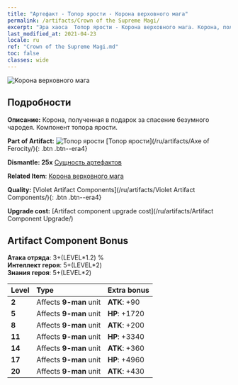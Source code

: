 ```yaml
---
title: "Артефакт - Топор ярости - Корона верховного мага"
permalink: /artifacts/Crown of the Supreme Magi/
excerpt: "Эра хаоса  Топор ярости - Корона верховного мага. Корона, полученная в подарок за спасение безумного чародея. Компонент топора ярости."
last_modified_at: 2021-04-23
locale: ru
ref: "Crown of the Supreme Magi.md"
toc: false
classes: wide
---
```


 ![Корона верховного мага](/images/t/artifact_40313.png)



## Подробности

 **Описание:** Корона, полученная в подарок за спасение безумного чародея. Компонент топора ярости.

 **Part of Artifact:** ![Топор ярости](/images/t/icon_artifact_31.png) [Топор ярости](/ru/artifacts/Axe of Ferocity/){: .btn .btn--era4}

 **Dismantle: 25x** [Сущность артефактов](/ItemsRU/con_905/)

 **Related Item**: [Корона верховного мага](/ItemsRU/art_127/)

 **Quality:** [Violet Artifact Components](/ru/artifacts/Violet Artifact Components/){: .btn .btn--era4}

 **Upgrade cost:** [Artifact component upgrade cost](/ru/artifacts/Artifact Component Upgrade/)

## Artifact Component Bonus

  **Атака отряда**: 3+(LEVEL\*1.2) %<br/>**Интеллект героя**: 5+(LEVEL\*2)<br/>**Знания героя**: 5+(LEVEL\*2)

  |  Level  | Type |    Extra bonus  | 
  |:--------|:-----|:----------------| 
  | **2** | Affects **9-man** unit | **ATK**: +90 | 
  | **5** | Affects **9-man** unit | **HP**: +1720 | 
  | **8** | Affects **9-man** unit | **ATK**: +200 | 
  | **11** | Affects **9-man** unit | **HP**: +3340 | 
  | **14** | Affects **9-man** unit | **ATK**: +360 | 
  | **17** | Affects **9-man** unit | **HP**: +4960 | 
  | **20** | Affects **9-man** unit | **ATK**: +430 | 
